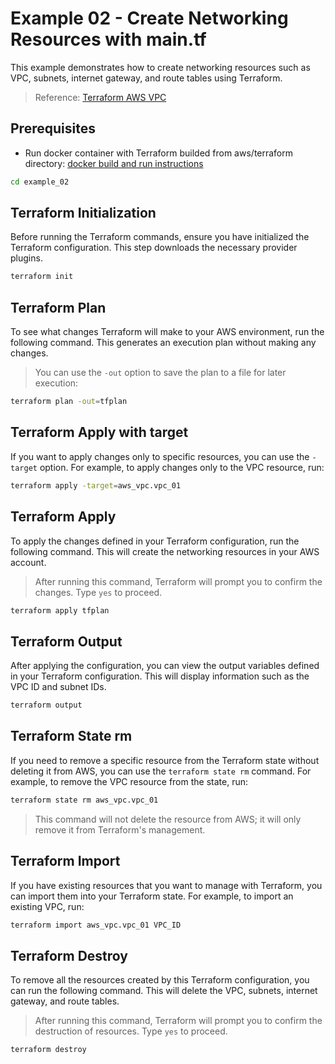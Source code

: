 # Example 02 - Create Networking Resources with main.tf

This example demonstrates how to create networking resources such as VPC, subnets, internet gateway, and route tables using Terraform.

> Reference: [Terraform AWS VPC](https://registry.terraform.io/providers/hashicorp/aws/latest/docs/resources/vpc)

## Prerequisites

- Run docker container with Terraform builded from aws/terraform directory: [docker build and run instructions](../README.md)

```bash
cd example_02
```

## Terraform Initialization

Before running the Terraform commands, ensure you have initialized the Terraform configuration. This step downloads the necessary provider plugins.

```bash
terraform init
```

## Terraform Plan

To see what changes Terraform will make to your AWS environment, run the following command. This generates an execution plan without making any changes.

> You can use the `-out` option to save the plan to a file for later execution:

```bash
terraform plan -out=tfplan
```

## Terraform Apply with target

If you want to apply changes only to specific resources, you can use the `-target` option. For example, to apply changes only to the VPC resource, run:

```bash
terraform apply -target=aws_vpc.vpc_01
```

## Terraform Apply

To apply the changes defined in your Terraform configuration, run the following command. This will create the networking resources in your AWS account.

> After running this command, Terraform will prompt you to confirm the changes. Type `yes` to proceed.

```bash
terraform apply tfplan
```

## Terraform Output

After applying the configuration, you can view the output variables defined in your Terraform configuration. This will display information such as the VPC ID and subnet IDs.

```bash
terraform output
```

## Terraform State rm

If you need to remove a specific resource from the Terraform state without deleting it from AWS, you can use the `terraform state rm` command. For example, to remove the VPC resource from the state, run:

```bash
terraform state rm aws_vpc.vpc_01
```

> This command will not delete the resource from AWS; it will only remove it from Terraform's management.

## Terraform Import

If you have existing resources that you want to manage with Terraform, you can import them into your Terraform state. For example, to import an existing VPC, run:

```bash
terraform import aws_vpc.vpc_01 VPC_ID
```

## Terraform Destroy

To remove all the resources created by this Terraform configuration, you can run the following command. This will delete the VPC, subnets, internet gateway, and route tables.

> After running this command, Terraform will prompt you to confirm the destruction of resources. Type `yes` to proceed.

```bash
terraform destroy
```
